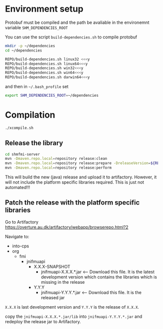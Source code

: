 # Environment setup

Protobuf must be compiled and the path be avaliable in the environemnt variable `SHM_DEPENDENCIES_ROOT`

You can use the script `build-dependencies.sh` to compile protobuf

```bash
mkdir -p ~/dependencies
cd ~/dependencies

REPO/build-dependencies.sh linux32 <<<y
REPO/build-dependencies.sh linux64<<<y
REPO/build-dependencies.sh win32<<<y
REPO/build-dependencies.sh win64<<<y
REPO/build-dependencies.sh darwin64<<<y
```

and then in `~/.bash_profile` set

```bash
export SHM_DEPENDENCIES_ROOT=~/dependencies
```

# Compilation

```bash
./xcompile.sh 
```

## Release the library


```bash
cd shmfmi-server
mvn -Dmaven.repo.local=repository release:clean
mvn -Dmaven.repo.local=repository release:prepare -DreleaseVersion=${RELEASE_VER} -DdevelopmentVersion=${NEW_DEV_VER}
mvn -Dmaven.repo.local=repository release:perform
```

This will build the new (java) release and upload it to artifactory. However, it will not include the platform specific libraries required. This is just not automated!!!

## Patch the release with the platform specific libraries

Go to Artifactory https://overture.au.dk/artifactory/webapp/browserepo.html?2

Navigate to:

* into-cps
 * org
   * fmi
     * jnifmuapi
       * X.X.X-SNAPSHOT
          * jnifmuapi-X.X.X.*.jar   <-- Download this file. It is the latest development version which contains the libraries which is missing in the release
        * Y.Y.Y
           * jnifmuapi-Y.Y.Y.*.jar   <-- Download this file. It is the released jar

`X.X.X` is last development version and `Y.Y.Y` is the release of `X.X.X`.

copy the `jnifmuapi-X.X.X.*.jar/lib` into `jnifmuapi-Y.Y.Y.*.jar` and redeploy the release jar to Artifactory.
